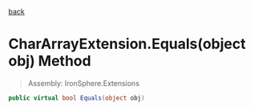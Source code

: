 ﻿

[back](/IronSphere.Extensions/types/CharArrayExtension)

# CharArrayExtension.Equals(object obj) Method

> Assembly: IronSphere.Extensions

```csharp
public virtual bool Equals(object obj)
```



 